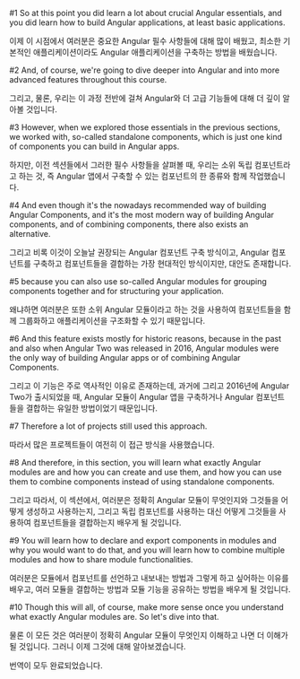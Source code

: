 #1
So at this point
you did learn a lot
about crucial Angular essentials,
and you did learn
how to build Angular applications,
at least basic applications.

이제 이 시점에서
여러분은 중요한 Angular 필수 사항들에 대해
많이 배웠고,
최소한 기본적인 애플리케이션이라도
Angular 애플리케이션을
구축하는 방법을 배웠습니다.

#2
And, of course,
we're going to dive deeper into Angular
and into more advanced features
throughout this course.

그리고, 물론,
우리는 이 과정 전반에 걸쳐
Angular와 더 고급 기능들에 대해
더 깊이 알아볼 것입니다.

#3
However, when we explored
those essentials
in the previous sections,
we worked with,
so-called standalone components,
which is just one kind
of components
you can build in Angular apps.

하지만, 이전 섹션들에서
그러한 필수 사항들을
살펴볼 때,
우리는 소위 독립 컴포넌트라고 하는 것,
즉 Angular 앱에서 구축할 수 있는
컴포넌트의 한 종류와
함께 작업했습니다.

#4
And even though it's the nowadays recommended
way of building Angular Components,
and it's the most modern way
of building Angular components,
and of combining components,
there also exists an alternative.

그리고 비록 이것이 오늘날 권장되는
Angular 컴포넌트 구축 방식이고,
Angular 컴포넌트를 구축하고
컴포넌트들을 결합하는
가장 현대적인 방식이지만,
대안도 존재합니다.

#5
because you can also use
so-called Angular modules
for grouping components together
and for structuring your application.

왜냐하면 여러분은 또한
소위 Angular 모듈이라고 하는 것을 사용하여
컴포넌트들을 함께 그룹화하고
애플리케이션을 구조화할 수 있기 때문입니다.

#6
And this feature exists
mostly for historic reasons,
because in the past
and also when Angular Two was released
in 2016,
Angular modules were the only way
of building Angular apps
or of combining Angular Components.

그리고 이 기능은
주로 역사적인 이유로 존재하는데,
과거에 그리고 2016년에
Angular Two가 출시되었을 때,
Angular 모듈이
Angular 앱을 구축하거나
Angular 컴포넌트들을 결합하는
유일한 방법이었기 때문입니다.

#7
Therefore a lot of projects
still used this approach.

따라서 많은 프로젝트들이
여전히 이 접근 방식을 사용했습니다.

#8
And therefore, in this section,
you will learn what exactly
Angular modules are
and how you can create and use them,
and how you can use them
to combine components
instead of using standalone components.

그리고 따라서, 이 섹션에서,
여러분은 정확히 Angular 모듈이
무엇인지와
그것들을 어떻게 생성하고 사용하는지,
그리고 독립 컴포넌트를 사용하는 대신
어떻게 그것들을 사용하여
컴포넌트들을 결합하는지 배우게 될 것입니다.

#9
You will learn how to declare
and export components in modules
and why you would want to do that,
and you will learn how to combine
multiple modules
and how to share module functionalities.

여러분은 모듈에서 컴포넌트를
선언하고 내보내는 방법과
그렇게 하고 싶어하는 이유를 배우고,
여러 모듈을 결합하는 방법과
모듈 기능을 공유하는 방법을
배우게 될 것입니다.

#10
Though this will all, of course,
make more sense
once you understand what exactly
Angular modules are.
So let's dive into that.

물론 이 모든 것은
여러분이 정확히 Angular 모듈이
무엇인지 이해하고 나면
더 이해가 될 것입니다.
그러니 이제 그것에 대해 알아보겠습니다.

번역이 모두 완료되었습니다.
